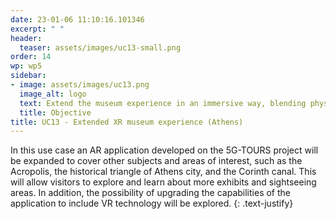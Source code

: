 ```yaml
---
date: 23-01-06 11:10:16.101346
excerpt: " "
header:
  teaser: assets/images/uc13-small.png
order: 14
wp: wp5
sidebar:
- image: assets/images/uc13.png
  image_alt: logo
  text: Extend the museum experience in an immersive way, blending physical and virtual elements to create a unique, interactive experience for visitors.
  title: Objective
title: UC13 - Extended XR museum experience (Athens)
---
```


In this use case an AR application developed on the 5G-TOURS project will be expanded to cover other subjects and areas of interest, such as the Acropolis, the historical triangle of Athens city, and the Corinth canal. This will allow visitors to explore and learn about more exhibits and sightseeing areas. In addition, the possibility of upgrading the capabilities of the application to include VR technology will be explored.
{: .text-justify}

